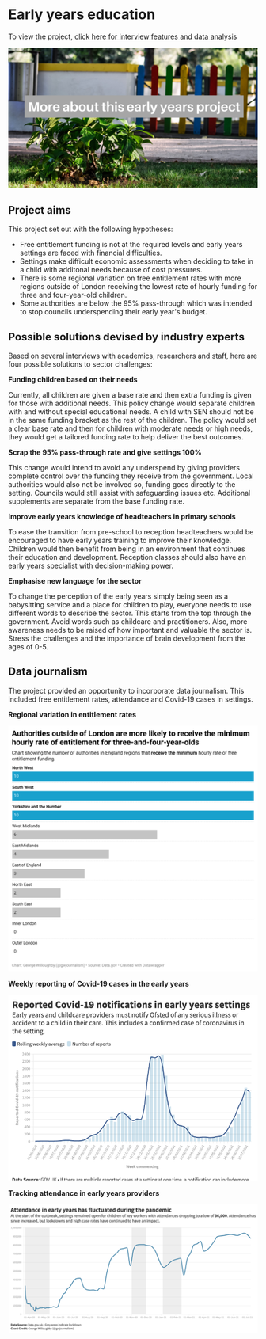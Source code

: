 # Early years education #

To view the project, [click here for interview features and data analysis](https://gwilloughby99.github.io/early-years-project/)

<a href="https://gwilloughby99.github.io/early-years-project/"> <img src="/assets/misc/early-years-header.png" alt="Header image for my early years project"></a>

## Project aims ##

This project set out with the following hypotheses:
- Free entitlement funding is not at the required levels and early years settings are faced with financial difficulties.
- Settings make difficult economic assessments when deciding to take in a child with additonal needs because of cost pressures.
- There is some regional variation on free entitlement rates with more regions outside of London receiving the lowest rate of hourly funding for three and four-year-old children.
- Some authorities are below the 95% pass-through which was intended to stop councils underspending their early year's budget.

## Possible solutions devised by industry experts ##

Based on several interviews with academics, researchers and staff, here are four possible solutions to sector challenges:

**Funding children based on their needs**

Currently, all children are given a base rate and then extra funding is given for those with additional needs. This policy change would separate children with and without special educational needs. A child with SEN should not be in the same funding bracket as the rest of the children. The policy would set a clear base rate and then for children with moderate needs or high needs, they would get a tailored funding rate to help deliver the best outcomes.

**Scrap the 95% pass-through rate and give settings 100%**

This change would intend to avoid any underspend by giving providers complete control over the funding they receive from the government. Local authorities would also not be involved so, funding goes directly to the setting. Councils would still assist with safeguarding issues etc. Additional supplements are separate from the base funding rate.

**Improve early years knowledge of headteachers in primary schools**

To ease the transition from pre-school to reception headteachers would be encouraged to have early years training to improve their knowledge. Children would then benefit from being in an environment that continues their education and development. Reception classes should also have an early years specialist with decision-making power.

**Emphasise new language for the sector**

To change the perception of the early years simply being seen as a babysitting service and a place for children to play, everyone needs to use different words to describe the sector. This starts from the top through the government. Avoid words such as childcare and practitioners. Also, more awareness needs to be raised of how important and valuable the sector is. Stress the challenges and the importance of brain development from the ages of 0-5.

## Data journalism

The project provided an opportunity to incorporate data journalism. This included free entitlement rates, attendance and Covid-19 cases in settings.

**Regional variation in entitlement rates**

<img src="/assets/misc/authorities-min.png" alt="Regions outside of London are more likely to receive the lowest rate of entitlement funding" style="width:600px">

**Weekly reporting of Covid-19 cases in the early years**

<img src="/assets/misc/cases-early-years.png" alt="Weekly Covid-19 notifications in early years settings" style="width:600px" style="height:500px">

**Tracking attendance in early years providers**

<img src="/assets/misc/attendance.png" alt="Attendance in early years settings has been up and down over the past 18 months" style="width:600px">


